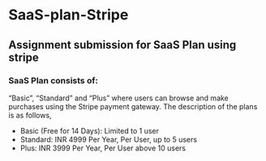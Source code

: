 # SaaS-plan-Stripe
## Assignment submission for SaaS Plan using stripe

### SaaS Plan consists of:
“Basic”, “Standard” and “Plus” where users can browse and make purchases using the Stripe payment gateway.
The description of the plans is as follows,
- Basic (Free for 14 Days): Limited to 1 user
- Standard: INR 4999 Per Year, Per User, up to 5 users
- Plus: INR 3999 Per Year, Per User above 10 users
